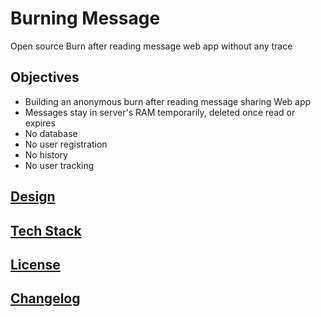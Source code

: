 # Burning Message

Open source Burn after reading message web app without any trace

## Objectives

- Building an anonymous burn after reading message sharing Web app
- Messages stay in server's RAM temporarily, deleted once read or expires
- No database
- No user registration
- No history
- No user tracking

## [Design](burn.md)

## [Tech Stack](tech_stack.md)

## [License](LICENSE.md)

## [Changelog](CHANGELOG.md)
